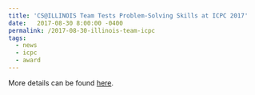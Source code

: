 ```yaml
---
title: 'CS@ILLINOIS Team Tests Problem-Solving Skills at ICPC 2017'
date:   2017-08-30 8:00:00 -0400
permalink: /2017-08-30-illinois-team-icpc
tags:
  - news
  - icpc
  - award
---
```


More details can be found [here](http://cs.illinois.edu/news/cs-illinois-team-tests-problem-solving-skills-icpc-2017).